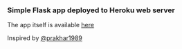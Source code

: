 ### Simple Flask app deployed to Heroku web server

The app itself is available [here](https://atya-cat-gifs.herokuapp.com/)

Inspired by [@prakhar1989](https://github.com/prakhar1989/docker-curriculum)
